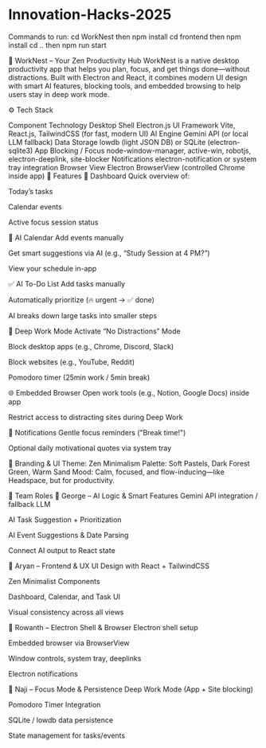 # Innovation-Hacks-2025
Commands to run: 
cd WorkNest then npm install
cd frontend then npm install
cd .. then npm run start

🌿 WorkNest – Your Zen Productivity Hub
WorkNest is a native desktop productivity app that helps you plan, focus, and get things done—without distractions. Built with Electron and React, it combines modern UI design with smart AI features, blocking tools, and embedded browsing to help users stay in deep work mode.

⚙️ Tech Stack

Component	Technology
Desktop Shell	Electron.js
UI Framework	Vite, React.js, TailwindCSS (for fast, modern UI)
AI Engine	Gemini API (or local LLM fallback)
Data Storage	lowdb (light JSON DB) or SQLite (electron-sqlite3)
App Blocking / Focus	node-window-manager, active-win, robotjs, electron-deeplink, site-blocker
Notifications	electron-notification or system tray integration
Browser View	Electron BrowserView (controlled Chrome inside app)
🚀 Features
🧭 Dashboard
Quick overview of:

Today’s tasks

Calendar events

Active focus session status

📆 AI Calendar
Add events manually

Get smart suggestions via AI (e.g., “Study Session at 4 PM?”)

View your schedule in-app

✅ AI To-Do List
Add tasks manually

Automatically prioritize (🔥 urgent → ✅ done)

AI breaks down large tasks into smaller steps

🧘 Deep Work Mode
Activate “No Distractions” Mode

Block desktop apps (e.g., Chrome, Discord, Slack)

Block websites (e.g., YouTube, Reddit)

Pomodoro timer (25min work / 5min break)

🌐 Embedded Browser
Open work tools (e.g., Notion, Google Docs) inside app

Restrict access to distracting sites during Deep Work

🔔 Notifications
Gentle focus reminders ("Break time!")

Optional daily motivational quotes via system tray

🎨 Branding & UI
Theme: Zen Minimalism
Palette: Soft Pastels, Dark Forest Green, Warm Sand
Mood: Calm, focused, and flow-inducing—like Headspace, but for productivity.

👥 Team Roles
👤 George – AI Logic & Smart Features
Gemini API integration / fallback LLM

AI Task Suggestion + Prioritization

AI Event Suggestions & Date Parsing

Connect AI output to React state

👤 Aryan – Frontend & UX
UI Design with React + TailwindCSS

Zen Minimalist Components

Dashboard, Calendar, and Task UI

Visual consistency across all views

👤 Rowanth – Electron Shell & Browser
Electron shell setup

Embedded browser via BrowserView

Window controls, system tray, deeplinks

Electron notifications

👤 Naji – Focus Mode & Persistence
Deep Work Mode (App + Site blocking)

Pomodoro Timer Integration

SQLite / lowdb data persistence

State management for tasks/events


